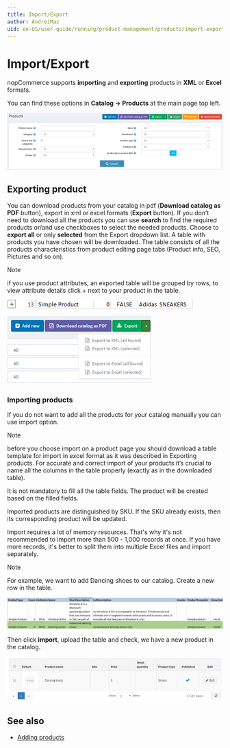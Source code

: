 ```yaml
---
title: Import/Export
author: AndreiMaz
uid: en-US/user-guide/running/product-management/products/import-export
---
```

# Import/Export

nopCommerce supports **importing** and **exporting** products in **XML** or **Excel** formats.

 You can find these options in **Catalog → Products** at the main page top left.

![Products](_static/import-export/products3.png)

## Exporting product

You can download products from your catalog in pdf (**Download catalog as PDF** button), export in xml or excel formats (**Export** button). If you don’t need to download all the products you can use **search** to find the required products or/and use checkboxes to select the needed products. Choose to **export all** or only **selected** from the Export dropdown list. A table with products you have chosen will be downloaded. The table consists of all the products characteristics from product editing page tabs (Product info, SEO, Pictures and so on).

> [!NOTE]
> if you use product attributes, an exported table will be grouped by rows, to view attribute details click + next to your product in the table.

![simple product](_static/import-export/simple_product.png)

![exporting product](_static/import-export/exporting_product.png)

### Importing products

If you do not want to add all the products for your catalog manually you can use import option.

> [!NOTE]
> before you choose import on a product page you should download a table template for import in excel format as it was described in Exporting products.  For accurate and correct import of your products it’s crucial to name all the columns in the table properly (exactly as in the downloaded table).

It is not mandatory to fill all the table fields. The product will be created based on the filled fields.

Imported products are distinguished by SKU. If the SKU already exists, then its corresponding product will be updated.

Import requires a lot of memory resources. That's why it's not recommended to import more than 500 - 1,000 records at once. If you have more records, it's better to split them into multiple Excel files and import separately.

> [!NOTE]
> For example, we want to add Dancing shoes to our catalog. Create a new row in the table.

![product table](_static/import-export/product_table.png)

Then click **import**, upload the table and check, we have a new product in the catalog.

![product catalog](_static/import-export/product_catalog.png)

## See also

* [Adding products](xref:en-US/user-guide/running/product-management/products/adding-products/index)
